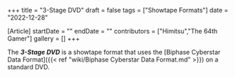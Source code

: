 +++
title = "3-Stage DVD"
draft = false
tags = ["Showtape Formats"]
date = "2022-12-28"

[Article]
startDate = ""
endDate = ""
contributors = ["Himitsu","The 64th Gamer"]
gallery = []
+++


The <b><i>3-Stage DVD</b></i> is a showtape format that uses the [Biphase Cyberstar Data Format]({{< ref "wiki/Biphase Cyberstar Data Format.md" >}}) on a standard DVD.